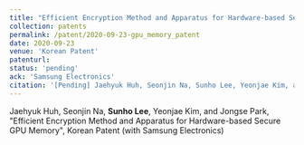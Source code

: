```yaml
---
title: "Efficient Encryption Method and Apparatus for Hardware-based Secure GPU Memory"
collection: patents
permalink: /patent/2020-09-23-gpu_memory_patent
date: 2020-09-23
venue: 'Korean Patent'
patenturl:
status: 'pending'
ack: 'Samsung Electronics'
citation: '[Pending] Jaehyuk Huh, Seonjin Na, Sunho Lee, Yeonjae Kim, and Jongse Park, &quot;Efficient Encryption Method and Apparatus for Hardware-based Secure GPU Memory&quot;, Korean Patent (with Samsung Electronics)'
---
```

Jaehyuk Huh, Seonjin Na, **Sunho Lee**, Yeonjae Kim, and Jongse Park, &quot;Efficient Encryption Method and Apparatus for Hardware-based Secure GPU Memory&quot;, Korean Patent (with Samsung Electronics)
